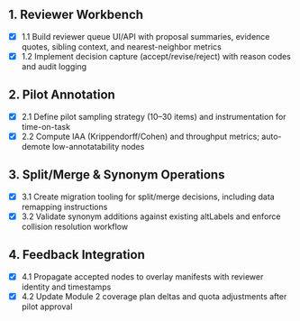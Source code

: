 ## 1. Reviewer Workbench
- [x] 1.1 Build reviewer queue UI/API with proposal summaries, evidence quotes, sibling context, and nearest-neighbor metrics
- [x] 1.2 Implement decision capture (accept/revise/reject) with reason codes and audit logging

## 2. Pilot Annotation
- [x] 2.1 Define pilot sampling strategy (10–30 items) and instrumentation for time-on-task
- [x] 2.2 Compute IAA (Krippendorff/Cohen) and throughput metrics; auto-demote low-annotatability nodes

## 3. Split/Merge & Synonym Operations
- [x] 3.1 Create migration tooling for split/merge decisions, including data remapping instructions
- [x] 3.2 Validate synonym additions against existing altLabels and enforce collision resolution workflow

## 4. Feedback Integration
- [x] 4.1 Propagate accepted nodes to overlay manifests with reviewer identity and timestamps
- [x] 4.2 Update Module 2 coverage plan deltas and quota adjustments after pilot approval
